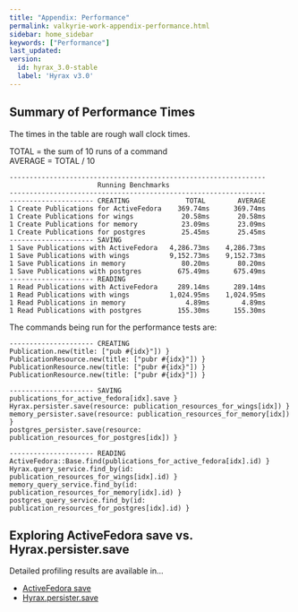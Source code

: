 ```yaml
---
title: "Appendix: Performance"
permalink: valkyrie-work-appendix-performance.html
sidebar: home_sidebar
keywords: ["Performance"]
last_updated:
version:
  id: hyrax_3.0-stable
  label: 'Hyrax v3.0'
---
```


## Summary of Performance Times

The times in the table are rough wall clock times. <br />

  TOTAL = the sum of 10 runs of a command <br /> 
  AVERAGE = TOTAL / 10 

```
----------------------------------------------------------------
                      Running Benchmarks
----------------------------------------------------------------
--------------------- CREATING              TOTAL        AVERAGE
1 Create Publications for ActiveFedora    369.74ms      369.74ms
1 Create Publications for wings            20.58ms       20.58ms
1 Create Publications for memory           23.09ms       23.09ms
1 Create Publications for postgres         25.45ms       25.45ms
--------------------- SAVING
1 Save Publications with ActiveFedora   4,286.73ms    4,286.73ms
1 Save Publications with wings          9,152.73ms    9,152.73ms
1 Save Publications in memory              80.20ms       80.20ms
1 Save Publications with postgres         675.49ms      675.49ms
--------------------- READING
1 Read Publications with ActiveFedora     289.14ms      289.14ms
1 Read Publications with wings          1,024.95ms    1,024.95ms
1 Read Publications in memory               4.89ms        4.89ms
1 Read Publications with postgres         155.30ms      155.30ms
```

The commands being run for the performance tests are:
```
--------------------- CREATING
Publication.new(title: ["pub #{idx}"]) }
PublicationResource.new(title: ["pubr #{idx}"]) }
PublicationResource.new(title: ["pubr #{idx}"]) }
PublicationResource.new(title: ["pubr #{idx}"]) }

--------------------- SAVING
publications_for_active_fedora[idx].save }
Hyrax.persister.save(resource: publication_resources_for_wings[idx]) }
memory_persister.save(resource: publication_resources_for_memory[idx]) }
postgres_persister.save(resource: publication_resources_for_postgres[idx]) }
 
--------------------- READING
ActiveFedora::Base.find(publications_for_active_fedora[idx].id) }
Hyrax.query_service.find_by(id: publication_resources_for_wings[idx].id) }
memory_query_service.find_by(id: publication_resources_for_memory[idx].id) }
postgres_query_service.find_by(id: publication_resources_for_postgres[idx].id) }
```

## Exploring ActiveFedora save vs. Hyrax.persister.save

Detailed profiling results are available in...
* [ActiveFedora save]({{site.url}}/profile_af_save.html)
* [Hyrax.persister.save]({{site.url}}/profile_val_save_wings.html)
